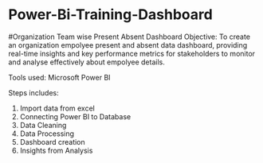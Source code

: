 # Power-Bi-Training-Dashboard
#Organization Team wise Present Absent Dashboard 
Objective:
To create an organization empolyee present and absent data dashboard, providing real-time insights and key performance metrics for stakeholders to monitor and analyse effectively about empolyee details.

Tools used:
Microsoft Power BI

Steps includes:
1) Import data from excel
2) Connecting Power BI to Database
3) Data Cleaning
4) Data Processing
5) Dashboard creation
6) Insights from Analysis
